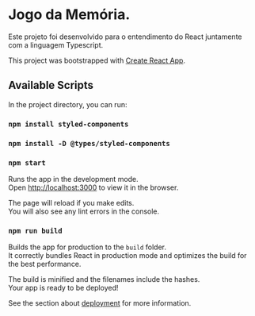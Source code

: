 # Jogo da Memória.
Este projeto foi desenvolvido para o entendimento do React juntamente com a linguagem Typescript.

This project was bootstrapped with [Create React App](https://github.com/facebook/create-react-app).

## Available Scripts

In the project directory, you can run:

### `npm install styled-components`
### `npm install -D @types/styled-components`
### `npm start`

Runs the app in the development mode.\
Open [http://localhost:3000](http://localhost:3000) to view it in the browser.

The page will reload if you make edits.\
You will also see any lint errors in the console.

### `npm run build`

Builds the app for production to the `build` folder.\
It correctly bundles React in production mode and optimizes the build for the best performance.

The build is minified and the filenames include the hashes.\
Your app is ready to be deployed!

See the section about [deployment](https://facebook.github.io/create-react-app/docs/deployment) for more information.
